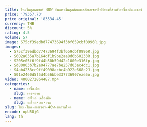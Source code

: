 ```yaml
---
title: ใหม่โมดูลเลเซอร์ 40W อัพเกรดโมดูลตัดแกะสลักเลเซอร์โฟกัสคงที่สําหรับเครื่องตัดเลเซอร์
price: '79357.73'
price_original: '83534.45'
currency: THB
discount: 5%
rating: 4.5
volume: 57
image: S75cf39edbd77473694f3bf659cbf0996R.jpg
images:
  - S75cf39edbd77473694f3bf659cbf0996R.jpg
  - S602a035a7b164df1b9be2aa8d6b60233R.jpg
  - S205e05f6f9f44b50b59d42c1000e316fp.jpg
  - Sd80003b7b2e04777ae7be257d03ac4dc1.jpg
  - S4ab4238cc9ff49098acbc4b922e668c2J.jpg
  - S01e2460d5f5d4b56bbe337736907eae5o.jpg
video: 4000272864487.mp4
categories:
  - name: เครื่องมือ
    slug: เคร-องม
  - name: อะไหล่ เครื่องมือ
    slug: อะไหล-เคร-องม
slug: ใหม-โมด-ลเลเซอร-40w-พเกรดโมด
encode: opU58jG
lang: th
---
```

  